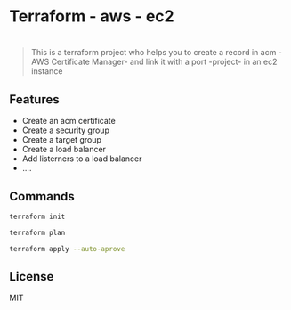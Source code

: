 # Terraform - aws - ec2

#

> This is a terraform project who helps you to create
> a record in acm -AWS Certificate Manager- and link it with a port -project- in an ec2 instance

## Features
- Create an acm certificate
- Create a security group
- Create a target group
- Create a load balancer
- Add listerners to a load balancer
- ....


## Commands

```sh
terraform init
```
```sh
terraform plan
```

```sh
terraform apply --auto-aprove
```

## License
MIT
